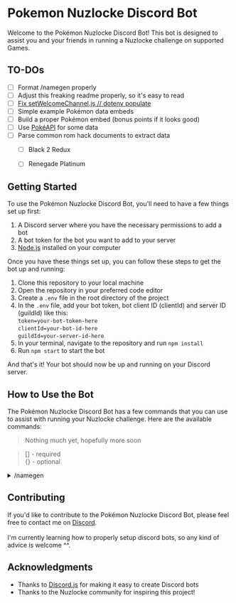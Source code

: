 # Pokemon Nuzlocke Discord Bot

Welcome to the Pokémon Nuzlocke Discord Bot! This bot is designed to assist you and your friends in running a Nuzlocke challenge on supported Games.

## TO-DOs

- [ ] Format /namegen properly 
- [ ] Adjust this freaking readme properly, so it's easy to read
- [ ] [Fix setWelcomeChannel.js // dotenv populate](https://github.com/VitrusYS/PokemonBot/issues/1#issue-1806148335)
- [ ] Simple example Pokémon data embeds
- [ ] Build a proper Pokémon embed (bonus points if it looks good)
- [ ] Use [PokéAPI](https://github.com/PokeAPI/pokedex-promise-v2) for some data
- [ ] Parse common rom hack documents to extract data
  - [ ] Black 2 Redux
  - [ ] Renegade Platinum

 
## Getting Started

To use the Pokémon Nuzlocke Discord Bot, you'll need to have a few things set up first:

1. A Discord server where you have the necessary permissions to add a bot
2. A bot token for the bot you want to add to your server
3. [Node.js](https://nodejs.org/) installed on your computer

Once you have these things set up, you can follow these steps to get the bot up and running:

1. Clone this repository to your local machine
2. Open the repository in your preferred code editor
3. Create a `.env` file in the root directory of the project
4. In the `.env` file, add your bot token, bot client ID (clientId) and server ID (guildId) like this:
   <br>`token=your-bot-token-here`
   <br>`clientId=your-bot-id-here`
   <br>`guildId=your-server-id-here`
5. In your terminal, navigate to the repository and run `npm install`
6. Run `npm start` to start the bot

And that's it! Your bot should now be up and running on your Discord server.

## How to Use the Bot

The Pokémon Nuzlocke Discord Bot has a few commands that you can use to assist with running your Nuzlocke challenge. Here are the available commands:


> Nothing much yet, hopefully more soon <br>

> [] - required<br>
> {} - optional<br>

<details>
<summary>/namegen</summary>

### - `namegen [pokemon1] [pokemon2] {hidemessage}` 
- pokemon1      - Name of the first Pokémon
- pokemon2      - Name of the second Pokémon
- hidemessage   - If message is shown just to you

</details>


## Contributing

If you'd like to contribute to the Pokémon Nuzlocke Discord Bot, please feel free to contact me on [Discord](https://discordapp.com/users/137223780937236480).
<br><br>I'm currently learning how to properly setup discord bots, so any kind of advice is welcome ^^.


## Acknowledgments

- Thanks to [Discord.js](https://discord.js.org/) for making it easy to create Discord bots
- Thanks to the Nuzlocke community for inspiring this project!
